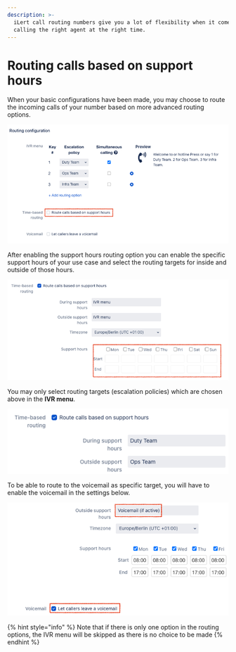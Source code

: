 ```yaml
---
description: >-
  iLert call routing numbers give you a lot of flexibility when it comes to
  calling the right agent at the right time.
---
```


# Routing calls based on support hours

When your basic configurations have been made, you may choose to route the incoming calls of your number based on more advanced routing options.

![](../../.gitbook/assets/image%20%2813%29.png)

After enabling the support hours routing option you can enable the specific support hours of your use case and select the routing targets for inside and outside of those hours.

![](../../.gitbook/assets/image%20%2822%29.png)

You may only select routing targets \(escalation policies\) which are chosen above in the **IVR menu**.

![](../../.gitbook/assets/image%20%2816%29.png)

To be able to route to the voicemail as specific target, you will have to enable the voicemail in the settings below.

![](../../.gitbook/assets/image%20%2810%29.png)

{% hint style="info" %}
Note that if there is only one option in the routing options, the IVR menu will be skipped as there is no choice to be made
{% endhint %}



